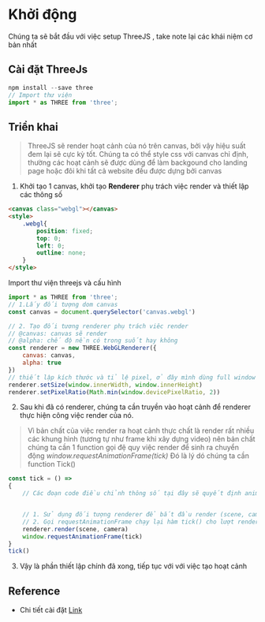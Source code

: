 # Khởi động
Chúng ta sẽ bắt đầu với việc setup ThreeJS , take note lại các khái niệm cơ bản nhất
## Cài đặt ThreeJs

```javascript
npm install --save three
// Import thư viện
import * as THREE from 'three';
```

## Triển khai
> ThreeJS sẽ render hoạt cảnh của nó trên canvas, bởi vậy hiệu suất đem lại sẽ cực kỳ tốt. Chúng ta có thể style css với canvas chỉ định, thường các hoạt cảnh sẽ được dùng để làm backgound cho landing page hoặc đôi khi tất cả website đều được dựng bởi canvas


1. Khởi tạo 1 canvas, khởi tạo **Renderer** phụ trách việc render và thiết lập các thông số

```html
<canvas class="webgl"></canvas>
<style>
    .webgl{
        position: fixed;
        top: 0;
        left: 0;
        outline: none;
    }
</style>
```

Import thư viện threejs và cấu hình
```javascript
import * as THREE from 'three';
// 1.Lấy đối tượng dom canvas
const canvas = document.querySelector('canvas.webgl')

// 2. Tạo đối tương renderer phụ trách viêc render
// @canvas: canvas sẽ render
// @alpha: chế độ nền có trong suốt hay không
const renderer = new THREE.WebGLRenderer({
    canvas: canvas,
    alpha: true 
})
// thiết lập kích thước và tỉ lệ pixel, ở đây mình dùng full window luôn
renderer.setSize(window.innerWidth, window.innerHeight) 
renderer.setPixelRatio(Math.min(window.devicePixelRatio, 2))

```

2. Sau khi đã có renderer, chúng ta cần truyền vào hoạt cảnh để renderer thực hiện công việc render của nó.

> Vì bản chất của việc render ra hoạt cảnh thực chất là render rất nhiều các khung hình (tương tự như frame khi xây dựng video) nên bản chất chúng ta cần 1 function gọi đệ quy việc render để sinh ra chuyển động *window.requestAnimationFrame(tick)*
Đó là lý dó chúng ta cần function Tick()

```javascript
const tick = () =>
{
    // Các đoạn code điều chỉnh thông số tại đây sẽ quyết định animation


    // 1. Sử dụng đối tượng renderer để bắt đầu render (scene, camera)
    // 2. Gọi requestAnimationFrame chạy lại hàm tick() cho lượt render tiếp theo
    renderer.render(scene, camera) 
    window.requestAnimationFrame(tick)
}
tick()
```

3. Vậy là phần thiết lập chính đã xong, tiếp tục với với việc tạo hoạt cảnh


## Reference
* Chi tiết cài đặt [Link](https://threejs.org/docs/#manual/en/introduction/Installation)
